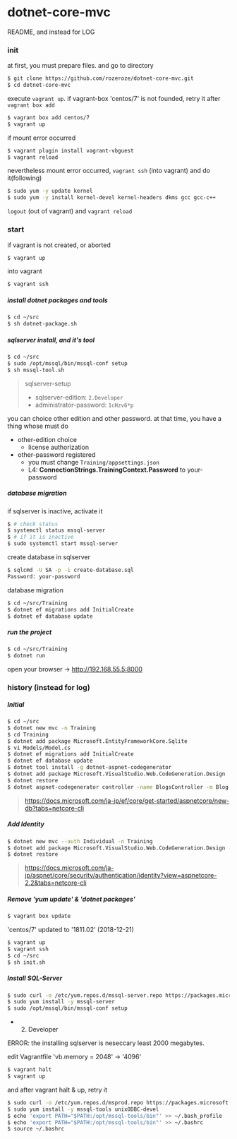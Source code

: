 # dotnet-core-mvc

README, and instead for LOG

### init

at first, you must prepare files.
and go to directory

```sh
$ git clone https://github.com/rozeroze/dotnet-core-mvc.git
$ cd dotnet-core-mvc
```

execute `vagrant up`.
if vagrant-box 'centos/7' is not founded, retry it after `vagrant box add`

```sh
$ vagrant box add centos/7
$ vagrant up
```

if mount error occurred

```sh
$ vagrant plugin install vagrant-vbguest
$ vagrant reload
```

nevertheless mount error occurred,
`vagrant ssh` (into vagrant) and do it(following)

```sh
$ sudo yum -y update kernel
$ sudo yum -y install kernel-devel kernel-headers dkms gcc gcc-c++
```

`logout` (out of vagrant) and `vagrant reload`

### start

if vagrant is not created, or aborted

```sh
$ vagrant up
```

into vagrant

```sh
$ vagrant ssh
```

##### install dotnet packages and tools

```sh
$ cd ~/src
$ sh dotnet-package.sh
```
##### sqlserver install, and it's tool

```sh
$ cd ~/src
$ sudo /opt/mssql/bin/mssql-conf setup
$ sh mssql-tool.sh
```

> sqlserver-setup
> * sqlserver-edition: `2.Developer`
> * administrator-password: `1cHzv6*p`

you can choice other edition and other password.
at that time, you have a thing whose must do

* other-edition choice
  * license authorization
* other-password registered
  * you must change `Training/appsettings.json`
  * L4: __ConnectionStrings.TrainingContext.Password__ to your-password

##### database migration

if sqlserver is inactive, activate it

```sh
$ # check status
$ systemctl status mssql-server
$ # if it is inactive
$ sudo systemctl start mssql-server
```

create database in sqlserver

```sh
$ sqlcmd -U SA -p -i create-database.sql
Password: your-password
```

database migration

```sh
$ cd ~/src/Training
$ dotnet ef migrations add InitialCreate
$ dotnet ef database update
```

##### run the project

```sh
$ cd ~/src/Training
$ dotnet run
```

open your browser -> http://192.168.55.5:8000

### history (instead for log)

##### Initial

```sh
$ cd ~/src
$ dotnet new mvc -n Training
$ cd Training
$ dotnet add package Microsoft.EntityFrameworkCore.Sqlite
$ vi Models/Model.cs
$ dotnet ef migrations add InitialCreate
$ dotnet ef database update
$ dotnet tool install -g dotnet-aspnet-codegenerator
$ dotnet add package Microsoft.VisualStudio.Web.CodeGeneration.Design
$ dotnet restore
$ dotnet aspnet-codegenerator controller -name BlogsController -m Blog -dc BloggingContext --relativeFolderPath Controllers --useDefaultLayout --referenceScriptLibraries
```

> https://docs.microsoft.com/ja-jp/ef/core/get-started/aspnetcore/new-db?tabs=netcore-cli

##### Add Identity

```sh
$ dotnet new mvc --auth Individual -n Training
$ dotnet add package Microsoft.VisualStudio.Web.CodeGeneration.Design --version 2.1.6
$ dotnet restore
```

> https://docs.microsoft.com/ja-jp/aspnet/core/security/authentication/identity?view=aspnetcore-2.2&tabs=netcore-cli

##### Remove 'yum update' & 'dotnet packages'

```sh
$ vagrant box update
```

'centos/7' updated to '1811.02' (2018-12-21)

```sh
$ vagrant up
$ vagrant ssh
$ cd ~/src
$ sh init.sh
```

##### Install SQL-Server

```sh
$ sudo curl -o /etc/yum.repos.d/mssql-server.repo https://packages.microsoft.com/config/rhel/7/mssql-server-2017.repo
$ sudo yum install -y mssql-server
$ sudo /opt/mssql/bin/mssql-conf setup
```

- 2) Developer

ERROR: the installing sqlserver is neseccary least 2000 megabytes.

edit Vagrantfile 'vb.memory = 2048' -> '4096'

```sh
$ vagrant halt
$ vagrant up
```

and after vagrant halt & up, retry it

```sh
$ sudo curl -o /etc/yum.repos.d/msprod.repo https://packages.microsoft.com/config/rhel/7/prod.repo
$ sudo yum install -y mssql-tools unixODBC-devel
$ echo 'export PATH="$PATH:/opt/mssql-tools/bin"' >> ~/.bash_profile
$ echo 'export PATH="$PATH:/opt/mssql-tools/bin"' >> ~/.bashrc
$ source ~/.bashrc
```
